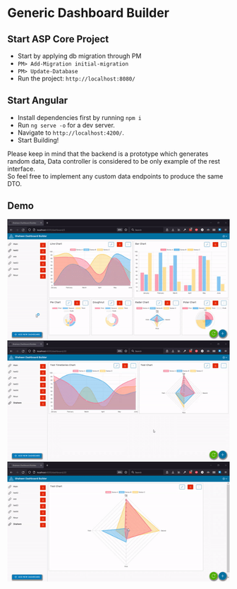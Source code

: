 # Generic Dashboard Builder

## Start ASP Core Project
- Start by applying db migration through PM
- `PM> Add-Migration initial-migration`
- `PM> Update-Database`
- Run the project: `http://localhost:8080/`

## Start Angular
- Install dependencies first by running `npm i`
- Run `ng serve -o` for a dev server. 
- Navigate to `http://localhost:4200/`. 
- Start Building!


Please keep in mind that the backend is a prototype which generates random data, Data controller is considered to be only example of the rest interface.\
So feel free to implement any custom data endpoints to produce the same DTO.

## Demo
![Dashboard](assets/Dashboard.gif)
![Resize](assets/Resize.gif)
![Edit](assets/Edit.gif)
